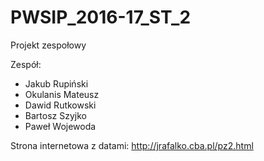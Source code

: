 ﻿# PWSIP_2016-17_ST_2

Projekt zespołowy

Zespół:
- Jakub Rupiński
- Okulanis Mateusz
- Dawid Rutkowski
- Bartosz Szyjko
- Paweł Wojewoda

Strona internetowa z datami:
http://jrafalko.cba.pl/pz2.html
